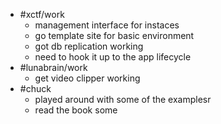 - #xctf/work
	- management interface for instaces
	- go template site for basic environment
	- got db replication working
	- need to hook it up to the app lifecycle
- #lunabrain/work
	- get video clipper working
- #chuck
	- played around with some of the examplesr
	- read the book some